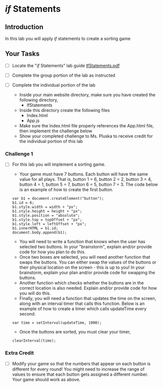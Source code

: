 # _if_ Statements

## Introduction
In this lab you will apply _if_ statements to create a sorting game

## Your Tasks

- [ ] Locate the "_if_ Statements" lab guide [IfStatements.pdf](IfStatements.pdf)

- [ ] Complete the group portion of the lab as instructed

- [ ] Complete the individual portion of the lab

	* Inside your main website directory, make sure you have created the following directory, 
		- IfStatements
	* Inside this directory create the following files
		- Index.html
		- App.js
	* Make sure the Index.html file properly references the App.html file, then implement the challenge below
	* Show your completed challenge to Ms. Pluska to receive credit for the individual portion of this lab

### Challenge 1

- [ ] For this lab you will implement a sorting game.  

	* Your game must have 7 buttons.  Each button will have the same value for all plays.  That is, button 1 = 6, button 2 = 2, button 3 = 4, button 4 = 1, button 5 = 7, button 6 = 5, button 7 = 3.  The code below is an example of how to create the first button.  
	
	```
	var b1 = document.createElement("button");
	b1.id = 6;
	b1.style.width = width + "px";
	b1.style.height = height + "px";
	b1.style.position = "absolute";
	b1.style.top = topOffset + "px";
	b1.style.left = leftOffset + "px";
	b1.innerHTML = b1.id;
	document.body.append(b1);

	```
	* You will need to write a function that knows when the user has selected two buttons. In your "brainstorm", explain and/or provide code for how you plan to do this. 
	* Once two boxes are selected, you will need another function that swaps the buttons.  You can either swap the values of the buttons or their physical location on the screen - this is up to you!  In your brainstorm, explain your plan and/or provide code for swapping the buttons. 
	* Another function which checks whether the buttons are in the correct location is also needed.  Explain and/or provide code for how you will do this. 
	* Finally, you will need a function that updates the time on the screen, along with an interval timer that calls this function. Below is an example of how to create a timer which calls updateTime every second.  

	```
	var time = setInterval(updateTime, 1000);

	```
	* Once the buttons are sorted, you must clear your timer, 

	```
	clearInterval(time);
	```

### Extra Credit

- [ ] Modify your game so that the numbers that appear on each button is different for every round!  You might need to increase the range of values to ensure that each button gets assigned a different number.  Your game should work as above.   












